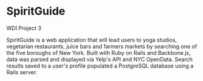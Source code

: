 # SpiritGuide
WDI Project 3

SpiritGuide is a web application that will lead users to yoga studios, vegetarian restaurants, juice bars and farmers markets by searching one of the five boroughs of New York. Built with Ruby on Rails and Backbone.js, data was parsed and displayed via Yelp's API and NYC OpenData. Search results saved to a user's profile populated a PostgreSQL database using a Rails server.
